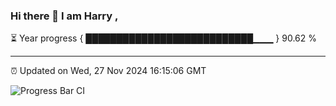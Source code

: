 ### Hi there 👋 I am Harry , 

⏳ Year progress { ███████████████████████████▁▁▁ } 90.62 %

---

⏰ Updated on Wed, 27 Nov 2024 16:15:06 GMT

![Progress Bar CI](https://github.com/duykhang68/duykhang68/workflows/Progress%20Bar%20CI/badge.svg)
